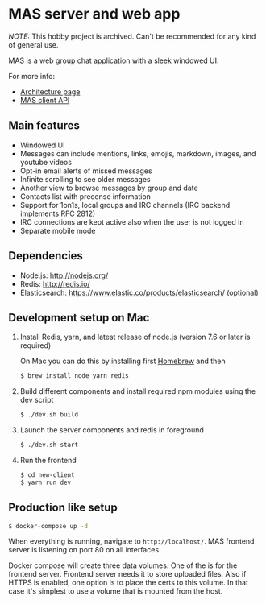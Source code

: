 # MAS server and web app

_NOTE:_ This hobby project is archived. Can't be recommended for any kind of general use.

MAS is a web group chat application with a sleek windowed UI.

For more info:

- [Architecture page](https://github.com/ilkkao/mas/wiki)
- [MAS client API](https://github.com/ilkkao/mas/blob/master/doc/MAS-client-API.md)

## Main features

- Windowed UI
- Messages can include mentions, links, emojis, markdown, images, and youtube videos
- Opt-in email alerts of missed messages
- Infinite scrolling to see older messages
- Another view to browse messages by group and date
- Contacts list with precense information
- Support for 1on1s, local groups and IRC channels (IRC backend implements RFC 2812)
- IRC connections are kept active also when the user is not logged in
- Separate mobile mode

## Dependencies

- Node.js: http://nodejs.org/
- Redis: http://redis.io/
- Elasticsearch: https://www.elastic.co/products/elasticsearch/ (optional)

## Development setup on Mac

1. Install Redis, yarn, and latest release of node.js (version 7.6 or later is required)

   On Mac you can do this by installing first [Homebrew](http://brew.sh/) and then

   ```bash
   $ brew install node yarn redis
   ```

2. Build different components and install required npm modules using the dev script

   ```bash
   $ ./dev.sh build
   ```

3. Launch the server components and redis in foreground

   ```bash
   $ ./dev.sh start
   ```

4. Run the frontend

   ```bash
   $ cd new-client
   $ yarn run dev
   ```

## Production like setup

```bash
$ docker-compose up -d
```

When everything is running, navigate to `http://localhost/`. MAS frontend server is listening on port 80 on all interfaces.

Docker compose will create three data volumes. One of the is for the frontend server. Frontend server needs it to store uploaded files. Also if HTTPS is enabled, one option is to place the certs to this volume. In that case it's simplest to use a volume that is mounted from the host.

